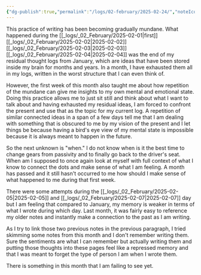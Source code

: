 ```yaml
---
{"dg-publish":true,"permalink":"/logs/02-february/2025-02-24/","noteIcon":"","created":"2025-02-24"}
---
```


This practice of writing has been becoming gradually mundane. What happened during the [[_logs/_02_February/2025-02-01\|first]] [[_logs/_02_February/2025-02-02\|2025-02-02]] [[_logs/_02_February/2025-02-03\|2025-02-03]] [[_logs/_02_February/2025-02-04\|2025-02-04]] was the end of my residual thought logs from January, which are ideas that have been stored inside my brain for months and years. In a month, I have exhausted them all in my logs, written in the worst structure that I can even think of.

However, the first week of this month also taught me about how repetition of the mundane can give me insights to my own mental and emotional state. Doing this practice allows me to just sit still and think about what I want to talk about and having exhausted my residual ideas, I am forced to confront the present and use that as the topic for my current log. A repetition of similar connected ideas in a span of a few days tell me that I am dealing with something that is obscured to me by my vision of the present and I let things be because having a bird's eye view of my mental state is impossible because it is always meant to happen in the future. 

So the next unknown is "when." I do not know when is it the best time to change gears from passivity and to finally go back to the driver's seat. When am I supposed to once again look at myself with full context of what I know to connect the dots and make sense of what I am feeling. A month has passed and it still hasn't occurred to me how should I make sense of what happened to me during that first week.

There were some attempts during the [[_logs/_02_February/2025-02-05\|2025-02-05]] and [[_logs/_02_February/2025-02-07\|2025-02-07]] day but I am feeling that compared to January, my memory is weaker in terms of what I wrote during which day. Last month, it was fairly easy to reference my older notes and instantly make a connection to the past as I am writing.

As I try to link those two previous notes in the previous paragraph, I tried skimming some notes from this month and I don't remember writing them. Sure the sentiments are what I can remember but actually writing them and putting those thoughts into these pages feel like a repressed memory and that I was meant to forget the type of person I am when I wrote them.

There is something in this month that I am failing to see yet.